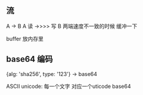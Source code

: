 ## 流
A -> B
A 读 ->>>> 写 B
两端速度不一致的时候 缓冲一下

buffer 放内存里
 

## base64 编码
{alg: 'sha256', type: '123'} -> base64

ASCII
unicode: 每一个文字 对应一个uticode
base64